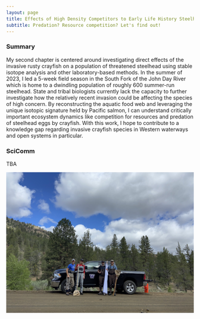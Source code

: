 ```yaml
---
layout: page
title: Effects of High Density Competitors to Early Life History Steelhead
subtitle: Predation? Resource competition? Let's find out!
---
```

### Summary
My second chapter is centered around investigating direct effects of the invasive rusty crayfish on a population of threatened steelhead using stable isotope analysis and other laboratory-based methods. In the summer of 2023, I led a 5-week field season in the South Fork of the John Day River which is home to a dwindling population of roughly 600 summer-run steelhead. State and tribal biologists currently lack the capacity to further investigate how the relatively recent invasion could be affecting the species of high concern. By reconstructing the aquatic food web and leveraging the unique isotopic signature held by Pacific salmon, I can understand critically important ecosystem dynamics like competition for resources and predation of steelhead eggs by crayfish. With this work, I hope to contribute to a knowledge gap regarding invasive crayfish species in Western waterways and open systems in particular. 

### SciComm
TBA

![field](/assets/img/IMG_4866.JPG)
